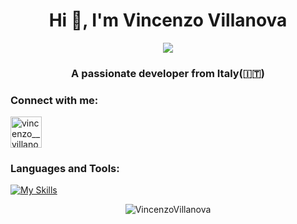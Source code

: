 <h1 align="center">Hi 👋, I'm Vincenzo Villanova</h1>
<!-- ![alt text](header-animation-short-loop.gif) -->
<p align="center">
<image src="https://camo.githubusercontent.com/992babdffd8c74a1502de375fbdf7e4d54773242/68747470733a2f2f6d656469612e67697068792e636f6d2f6d656469612f53576f536b4e36447854737a71494b4571762f67697068792e676966">
</p>
<h3 align="center">A passionate developer from Italy(🇮🇹)</h3>

<h3 align="left">Connect with me:</h3>
<p align="left">
<a href="https://instagram.com/vincenzo__villanova" target="blank"><img align="center" src="https://raw.githubusercontent.com/rahuldkjain/github-profile-readme-generator/master/src/images/icons/Social/instagram.svg" alt="vincenzo__villanova" height="50" width="50" /></a>
</p>
<h3 align="left">Languages and Tools:</h3>

[![My Skills](https://skillicons.dev/icons?i=c,cpp,java,python,html,css,js,mysql,php,bootstrap,wordpress,git,github,latex,processing)](https://skillicons.dev)

<p align="center"><img align="center" src="https://github-readme-stats.vercel.app/api/top-langs?username=VincenzoVillanova&show_icons=true&locale=en&layout=compact" alt="VincenzoVillanova" /></p>
